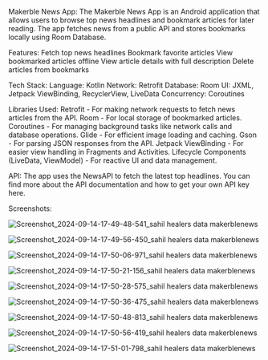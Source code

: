Makerble News App:
The Makerble News App is an Android application that allows users to browse top news headlines and bookmark articles for later reading.
The app fetches news from a public API and stores bookmarks locally using Room Database.

Features:
Fetch top news headlines
Bookmark favorite articles
View bookmarked articles offline
View article details with full description
Delete articles from bookmarks

Tech Stack:
Language: Kotlin
Network: Retrofit
Database: Room
UI: JXML, Jetpack ViewBinding, RecyclerView, LiveData
Concurrency: Coroutines


Libraries Used:
Retrofit - For making network requests to fetch news articles from the API.
Room - For local storage of bookmarked articles.
Coroutines - For managing background tasks like network calls and database operations.
Glide - For efficient image loading and caching.
Gson - For parsing JSON responses from the API.
Jetpack ViewBinding - For easier view handling in Fragments and Activities.
Lifecycle Components (LiveData, ViewModel) - For reactive UI and data management.

API:
The app uses the NewsAPI to fetch the latest top headlines. You can find more about the API documentation and how to get your own API key here.

Screenshots:

![Screenshot_2024-09-14-17-49-48-541_sahil healers data makerblenews](https://github.com/user-attachments/assets/1755a0f1-b729-49b9-a667-ebfdae5f0644)

![Screenshot_2024-09-14-17-49-56-450_sahil healers data makerblenews](https://github.com/user-attachments/assets/db415381-5b13-4c7d-b404-72be13ec5bf2)

![Screenshot_2024-09-14-17-50-06-971_sahil healers data makerblenews](https://github.com/user-attachments/assets/ad1da51f-eea0-4af4-8677-ee34d5666178)

![Screenshot_2024-09-14-17-50-21-156_sahil healers data makerblenews](https://github.com/user-attachments/assets/f1aae76e-22f6-4125-a3d8-6250ec883db6)

![Screenshot_2024-09-14-17-50-28-575_sahil healers data makerblenews](https://github.com/user-attachments/assets/268656c0-54f5-4a41-ab6c-27228d11234c)

![Screenshot_2024-09-14-17-50-36-475_sahil healers data makerblenews](https://github.com/user-attachments/assets/632584bb-0d72-4486-a814-d81e1f3a4a64)

![Screenshot_2024-09-14-17-50-48-813_sahil healers data makerblenews](https://github.com/user-attachments/assets/6b891693-d357-4b94-a1fe-531bc53db946)

![Screenshot_2024-09-14-17-50-56-419_sahil healers data makerblenews](https://github.com/user-attachments/assets/0cc5ce73-5112-41b2-b092-0f66ae5655b2)

![Screenshot_2024-09-14-17-51-01-798_sahil healers data makerblenews](https://github.com/user-attachments/assets/7d775a6c-e544-415f-9f80-9c93234d6a03)

